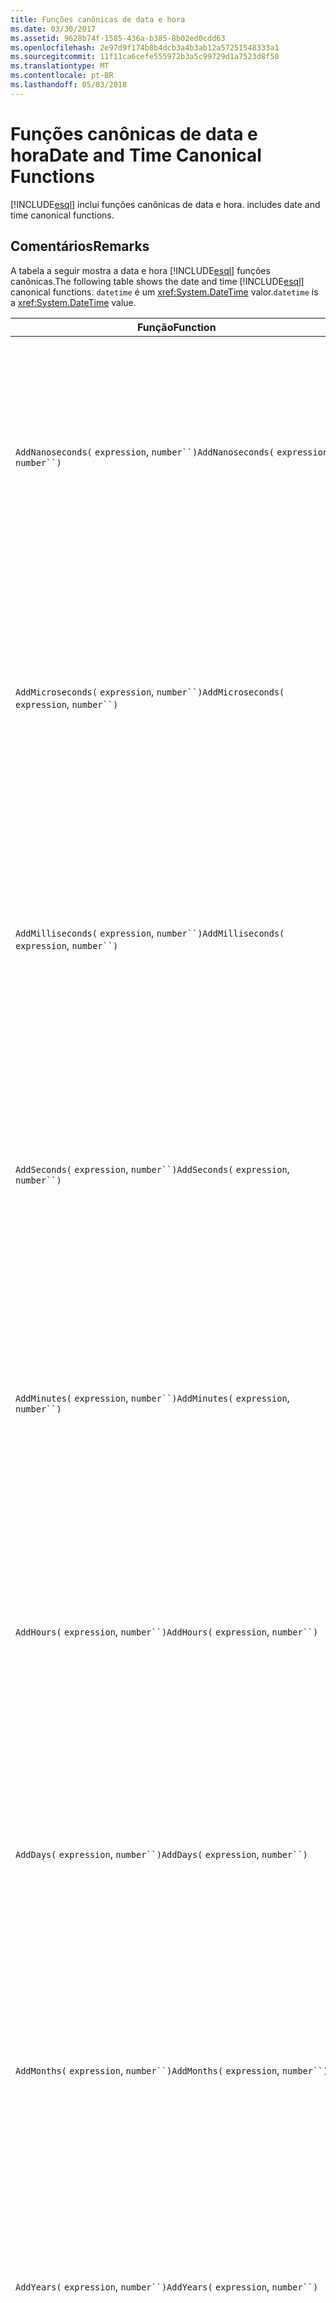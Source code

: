 ```yaml
---
title: Funções canônicas de data e hora
ms.date: 03/30/2017
ms.assetid: 9628b74f-1585-436a-b385-8b02ed0cdd63
ms.openlocfilehash: 2e97d9f174b8b4dcb3a4b3ab12a57251548333a1
ms.sourcegitcommit: 11f11ca6cefe555972b3a5c99729d1a7523d8f50
ms.translationtype: MT
ms.contentlocale: pt-BR
ms.lasthandoff: 05/03/2018
---
```

# <a name="date-and-time-canonical-functions"></a><span data-ttu-id="cfce1-102">Funções canônicas de data e hora</span><span class="sxs-lookup"><span data-stu-id="cfce1-102">Date and Time Canonical Functions</span></span>
[!INCLUDE[esql](../../../../../../includes/esql-md.md)]<span data-ttu-id="cfce1-103"> inclui funções canônicas de data e hora.</span><span class="sxs-lookup"><span data-stu-id="cfce1-103"> includes date and time canonical functions.</span></span>  
  
## <a name="remarks"></a><span data-ttu-id="cfce1-104">Comentários</span><span class="sxs-lookup"><span data-stu-id="cfce1-104">Remarks</span></span>  
 <span data-ttu-id="cfce1-105">A tabela a seguir mostra a data e hora [!INCLUDE[esql](../../../../../../includes/esql-md.md)] funções canônicas.</span><span class="sxs-lookup"><span data-stu-id="cfce1-105">The following table shows the date and time [!INCLUDE[esql](../../../../../../includes/esql-md.md)] canonical functions.</span></span> <span data-ttu-id="cfce1-106">`datetime` é um <xref:System.DateTime> valor.</span><span class="sxs-lookup"><span data-stu-id="cfce1-106">`datetime` is a <xref:System.DateTime> value.</span></span>  
  
|<span data-ttu-id="cfce1-107">Função</span><span class="sxs-lookup"><span data-stu-id="cfce1-107">Function</span></span>|<span data-ttu-id="cfce1-108">Descrição</span><span class="sxs-lookup"><span data-stu-id="cfce1-108">Description</span></span>|  
|--------------|-----------------|  
|<span data-ttu-id="cfce1-109">`AddNanoseconds(` `expression`, `number``)`</span><span class="sxs-lookup"><span data-stu-id="cfce1-109">`AddNanoseconds(` `expression`, `number``)`</span></span>|<span data-ttu-id="cfce1-110">Adiciona `number` especificado de nanossegundos a `expression`.</span><span class="sxs-lookup"><span data-stu-id="cfce1-110">Adds the specified `number` of nanoseconds to the `expression`.</span></span><br /><br /> <span data-ttu-id="cfce1-111">**Argumentos**</span><span class="sxs-lookup"><span data-stu-id="cfce1-111">**Arguments**</span></span><br /><br /> <span data-ttu-id="cfce1-112">`expression`: `DateTime`, `DateTimeOffset`, ou `Time`.</span><span class="sxs-lookup"><span data-stu-id="cfce1-112">`expression`: `DateTime`, `DateTimeOffset`, or `Time`.</span></span><br /><br /> <span data-ttu-id="cfce1-113">`number`: `Int32`.</span><span class="sxs-lookup"><span data-stu-id="cfce1-113">`number`: `Int32`.</span></span><br /><br /> <span data-ttu-id="cfce1-114">**Valor retornado**</span><span class="sxs-lookup"><span data-stu-id="cfce1-114">**Return Value**</span></span><br /><br /> <span data-ttu-id="cfce1-115">O tipo de `expression`.</span><span class="sxs-lookup"><span data-stu-id="cfce1-115">The type of `expression`.</span></span>|  
|<span data-ttu-id="cfce1-116">`AddMicroseconds(` `expression`, `number``)`</span><span class="sxs-lookup"><span data-stu-id="cfce1-116">`AddMicroseconds(` `expression`, `number``)`</span></span>|<span data-ttu-id="cfce1-117">Adiciona `number` especificado de microssegundos a `expression`.</span><span class="sxs-lookup"><span data-stu-id="cfce1-117">Adds the specified `number` of microseconds to the `expression`.</span></span><br /><br /> <span data-ttu-id="cfce1-118">**Argumentos**</span><span class="sxs-lookup"><span data-stu-id="cfce1-118">**Arguments**</span></span><br /><br /> <span data-ttu-id="cfce1-119">`expression`: `DateTime`, `DateTimeOffset`, ou `Time`.</span><span class="sxs-lookup"><span data-stu-id="cfce1-119">`expression`: `DateTime`, `DateTimeOffset`, or `Time`.</span></span><br /><br /> <span data-ttu-id="cfce1-120">`number`: `Int32`.</span><span class="sxs-lookup"><span data-stu-id="cfce1-120">`number`: `Int32`.</span></span><br /><br /> <span data-ttu-id="cfce1-121">**Valor retornado**</span><span class="sxs-lookup"><span data-stu-id="cfce1-121">**Return Value**</span></span><br /><br /> <span data-ttu-id="cfce1-122">O tipo de `expression`.</span><span class="sxs-lookup"><span data-stu-id="cfce1-122">The type of `expression`.</span></span>|  
|<span data-ttu-id="cfce1-123">`AddMilliseconds(` `expression`, `number``)`</span><span class="sxs-lookup"><span data-stu-id="cfce1-123">`AddMilliseconds(` `expression`, `number``)`</span></span>|<span data-ttu-id="cfce1-124">Adiciona `number` especificado de milissegundos a `expression`.</span><span class="sxs-lookup"><span data-stu-id="cfce1-124">Adds the specified `number` of milliseconds to the `expression`.</span></span><br /><br /> <span data-ttu-id="cfce1-125">**Argumentos**</span><span class="sxs-lookup"><span data-stu-id="cfce1-125">**Arguments**</span></span><br /><br /> <span data-ttu-id="cfce1-126">`expression`: `DateTime`, `DateTimeOffset`, ou `Time`.</span><span class="sxs-lookup"><span data-stu-id="cfce1-126">`expression`: `DateTime`, `DateTimeOffset`, or `Time`.</span></span><br /><br /> <span data-ttu-id="cfce1-127">`number`: `Int32`.</span><span class="sxs-lookup"><span data-stu-id="cfce1-127">`number`: `Int32`.</span></span><br /><br /> <span data-ttu-id="cfce1-128">**Valor retornado**</span><span class="sxs-lookup"><span data-stu-id="cfce1-128">**Return Value**</span></span><br /><br /> <span data-ttu-id="cfce1-129">O tipo de `expression`.</span><span class="sxs-lookup"><span data-stu-id="cfce1-129">The type of `expression`.</span></span>|  
|<span data-ttu-id="cfce1-130">`AddSeconds(` `expression`, `number``)`</span><span class="sxs-lookup"><span data-stu-id="cfce1-130">`AddSeconds(` `expression`, `number``)`</span></span>|<span data-ttu-id="cfce1-131">Adiciona `number` especificado de segundos a `expression`.</span><span class="sxs-lookup"><span data-stu-id="cfce1-131">Adds the specified `number` of seconds to the `expression`.</span></span><br /><br /> <span data-ttu-id="cfce1-132">**Argumentos**</span><span class="sxs-lookup"><span data-stu-id="cfce1-132">**Arguments**</span></span><br /><br /> <span data-ttu-id="cfce1-133">`expression`: `DateTime`, `DateTimeOffset`, ou `Time`.</span><span class="sxs-lookup"><span data-stu-id="cfce1-133">`expression`: `DateTime`, `DateTimeOffset`, or `Time`.</span></span><br /><br /> <span data-ttu-id="cfce1-134">`number`: `Int32`.</span><span class="sxs-lookup"><span data-stu-id="cfce1-134">`number`: `Int32`.</span></span><br /><br /> <span data-ttu-id="cfce1-135">**Valor retornado**</span><span class="sxs-lookup"><span data-stu-id="cfce1-135">**Return Value**</span></span><br /><br /> <span data-ttu-id="cfce1-136">O tipo de `expression`.</span><span class="sxs-lookup"><span data-stu-id="cfce1-136">The type of `expression`.</span></span>|  
|<span data-ttu-id="cfce1-137">`AddMinutes(` `expression`, `number``)`</span><span class="sxs-lookup"><span data-stu-id="cfce1-137">`AddMinutes(` `expression`, `number``)`</span></span>|<span data-ttu-id="cfce1-138">Adiciona `number` especificado de minutos a `expression`.</span><span class="sxs-lookup"><span data-stu-id="cfce1-138">Adds the specified `number` of minutes to the `expression`.</span></span><br /><br /> <span data-ttu-id="cfce1-139">**Argumentos**</span><span class="sxs-lookup"><span data-stu-id="cfce1-139">**Arguments**</span></span><br /><br /> <span data-ttu-id="cfce1-140">`expression`: `DateTime`, `DateTimeOffset`, ou `Time`.</span><span class="sxs-lookup"><span data-stu-id="cfce1-140">`expression`: `DateTime`, `DateTimeOffset`, or `Time`.</span></span><br /><br /> <span data-ttu-id="cfce1-141">`number`: `Int32`.</span><span class="sxs-lookup"><span data-stu-id="cfce1-141">`number`: `Int32`.</span></span><br /><br /> <span data-ttu-id="cfce1-142">**Valor retornado**</span><span class="sxs-lookup"><span data-stu-id="cfce1-142">**Return Value**</span></span><br /><br /> <span data-ttu-id="cfce1-143">O tipo de `expression`.</span><span class="sxs-lookup"><span data-stu-id="cfce1-143">The type of `expression`.</span></span>|  
|<span data-ttu-id="cfce1-144">`AddHours(` `expression`, `number``)`</span><span class="sxs-lookup"><span data-stu-id="cfce1-144">`AddHours(` `expression`, `number``)`</span></span>|<span data-ttu-id="cfce1-145">Adiciona `number` especificado hora a `expression`.</span><span class="sxs-lookup"><span data-stu-id="cfce1-145">Adds the specified `number` of hours to the `expression`.</span></span><br /><br /> <span data-ttu-id="cfce1-146">**Argumentos**</span><span class="sxs-lookup"><span data-stu-id="cfce1-146">**Arguments**</span></span><br /><br /> <span data-ttu-id="cfce1-147">`expression`: `DateTime`, `DateTimeOffset`, ou `Time`.</span><span class="sxs-lookup"><span data-stu-id="cfce1-147">`expression`: `DateTime`, `DateTimeOffset`, or `Time`.</span></span><br /><br /> <span data-ttu-id="cfce1-148">`number`: `Int32`.</span><span class="sxs-lookup"><span data-stu-id="cfce1-148">`number`: `Int32`.</span></span><br /><br /> <span data-ttu-id="cfce1-149">**Valor retornado**</span><span class="sxs-lookup"><span data-stu-id="cfce1-149">**Return Value**</span></span><br /><br /> <span data-ttu-id="cfce1-150">O tipo de `expression`.</span><span class="sxs-lookup"><span data-stu-id="cfce1-150">The type of `expression`.</span></span>|  
|<span data-ttu-id="cfce1-151">`AddDays(` `expression`, `number``)`</span><span class="sxs-lookup"><span data-stu-id="cfce1-151">`AddDays(` `expression`, `number``)`</span></span>|<span data-ttu-id="cfce1-152">Adiciona `number` especificado de dias a `expression`.</span><span class="sxs-lookup"><span data-stu-id="cfce1-152">Adds the specified `number` of days to the `expression`.</span></span><br /><br /> <span data-ttu-id="cfce1-153">**Argumentos**</span><span class="sxs-lookup"><span data-stu-id="cfce1-153">**Arguments**</span></span><br /><br /> <span data-ttu-id="cfce1-154">`expression`: `DateTime` ou `DateTimeOffset`.</span><span class="sxs-lookup"><span data-stu-id="cfce1-154">`expression`: `DateTime` or `DateTimeOffset`.</span></span><br /><br /> <span data-ttu-id="cfce1-155">`number`: `Int32`.</span><span class="sxs-lookup"><span data-stu-id="cfce1-155">`number`: `Int32`.</span></span><br /><br /> <span data-ttu-id="cfce1-156">**Valor retornado**</span><span class="sxs-lookup"><span data-stu-id="cfce1-156">**Return Value**</span></span><br /><br /> <span data-ttu-id="cfce1-157">O tipo de `expression`.</span><span class="sxs-lookup"><span data-stu-id="cfce1-157">The type of `expression`.</span></span>|  
|<span data-ttu-id="cfce1-158">`AddMonths(` `expression`, `number``)`</span><span class="sxs-lookup"><span data-stu-id="cfce1-158">`AddMonths(` `expression`, `number``)`</span></span>|<span data-ttu-id="cfce1-159">Adiciona `number` especificado de meses a `expression`.</span><span class="sxs-lookup"><span data-stu-id="cfce1-159">Adds the specified `number` of months to the `expression`.</span></span><br /><br /> <span data-ttu-id="cfce1-160">**Argumentos**</span><span class="sxs-lookup"><span data-stu-id="cfce1-160">**Arguments**</span></span><br /><br /> <span data-ttu-id="cfce1-161">`expression`: `DateTime` ou `DateTimeOffset`.</span><span class="sxs-lookup"><span data-stu-id="cfce1-161">`expression`: `DateTime` or `DateTimeOffset`.</span></span><br /><br /> <span data-ttu-id="cfce1-162">`number`: `Int32`.</span><span class="sxs-lookup"><span data-stu-id="cfce1-162">`number`: `Int32`.</span></span><br /><br /> <span data-ttu-id="cfce1-163">**Valor retornado**</span><span class="sxs-lookup"><span data-stu-id="cfce1-163">**Return Value**</span></span><br /><br /> <span data-ttu-id="cfce1-164">O tipo de `expression`.</span><span class="sxs-lookup"><span data-stu-id="cfce1-164">The type of `expression`.</span></span>|  
|<span data-ttu-id="cfce1-165">`AddYears(` `expression`, `number``)`</span><span class="sxs-lookup"><span data-stu-id="cfce1-165">`AddYears(` `expression`, `number``)`</span></span>|<span data-ttu-id="cfce1-166">Adiciona `number` especificado de anos a `expression`.</span><span class="sxs-lookup"><span data-stu-id="cfce1-166">Adds the specified `number` of years to the `expression`.</span></span><br /><br /> <span data-ttu-id="cfce1-167">**Argumentos**</span><span class="sxs-lookup"><span data-stu-id="cfce1-167">**Arguments**</span></span><br /><br /> <span data-ttu-id="cfce1-168">`expression`: `DateTime` ou `DateTimeOffset`.</span><span class="sxs-lookup"><span data-stu-id="cfce1-168">`expression`: `DateTime` or `DateTimeOffset`.</span></span><br /><br /> <span data-ttu-id="cfce1-169">`number`: `Int32`.</span><span class="sxs-lookup"><span data-stu-id="cfce1-169">`number`: `Int32`.</span></span><br /><br /> <span data-ttu-id="cfce1-170">**Valor retornado**</span><span class="sxs-lookup"><span data-stu-id="cfce1-170">**Return Value**</span></span><br /><br /> <span data-ttu-id="cfce1-171">O tipo de `expression`.</span><span class="sxs-lookup"><span data-stu-id="cfce1-171">The type of `expression`.</span></span>|  
|<span data-ttu-id="cfce1-172">`CreateDateTime(` `year`, `month`, `day`, `hour`, `minute`, `second``)`</span><span class="sxs-lookup"><span data-stu-id="cfce1-172">`CreateDateTime(` `year`, `month`, `day`, `hour`, `minute`, `second``)`</span></span>|<span data-ttu-id="cfce1-173">Retorna um novo valor de `DateTime` como a data e hora atuais do servidor na zona de tempo do servidor.</span><span class="sxs-lookup"><span data-stu-id="cfce1-173">Returns a new `DateTime` value as the current date and time of the server in the server's time zone.</span></span><br /><br /> <span data-ttu-id="cfce1-174">**Argumentos**</span><span class="sxs-lookup"><span data-stu-id="cfce1-174">**Arguments**</span></span><br /><br /> <span data-ttu-id="cfce1-175">`year`, `month`, `day`, `hour`, `minute`: `Int16` e `Int32`.</span><span class="sxs-lookup"><span data-stu-id="cfce1-175">`year`, `month`, `day`, `hour`, `minute`: `Int16` and `Int32`.</span></span><br /><br /> <span data-ttu-id="cfce1-176">`second`: `Double`.</span><span class="sxs-lookup"><span data-stu-id="cfce1-176">`second`: `Double`.</span></span><br /><br /> <span data-ttu-id="cfce1-177">**Valor retornado**</span><span class="sxs-lookup"><span data-stu-id="cfce1-177">**Return Value**</span></span><br /><br /> <span data-ttu-id="cfce1-178">Um `DateTime`.</span><span class="sxs-lookup"><span data-stu-id="cfce1-178">A `DateTime`.</span></span>|  
|<span data-ttu-id="cfce1-179">`CreateDateTimeOffset(` `year`, `month`, `day`, `hour`, `minute`, `second`, `tzoffset``)`</span><span class="sxs-lookup"><span data-stu-id="cfce1-179">`CreateDateTimeOffset(` `year`, `month`, `day`, `hour`, `minute`, `second`, `tzoffset``)`</span></span>|<span data-ttu-id="cfce1-180">Retorna um novo valor de `DateTimeOffset` como a data e hora atuais do servidor relativo ao Tempo Universal Coordenado (UTC).</span><span class="sxs-lookup"><span data-stu-id="cfce1-180">Returns a new `DateTimeOffset` value as the current date and time of the server relative to the Coordinated Universal Time (UTC).</span></span><br /><br /> <span data-ttu-id="cfce1-181">**Argumentos**</span><span class="sxs-lookup"><span data-stu-id="cfce1-181">**Arguments**</span></span><br /><br /> <span data-ttu-id="cfce1-182">`year`, `month`, `day`, `hour`, `minute`, `tzoffset`: `Int32`.</span><span class="sxs-lookup"><span data-stu-id="cfce1-182">`year`, `month`, `day`, `hour`, `minute`, `tzoffset`: `Int32`.</span></span><br /><br /> <span data-ttu-id="cfce1-183">`second`: `Double`.</span><span class="sxs-lookup"><span data-stu-id="cfce1-183">`second`: `Double`.</span></span><br /><br /> <span data-ttu-id="cfce1-184">**Valor retornado**</span><span class="sxs-lookup"><span data-stu-id="cfce1-184">**Return Value**</span></span><br /><br /> <span data-ttu-id="cfce1-185">Um `DateTimeOffset`.</span><span class="sxs-lookup"><span data-stu-id="cfce1-185">A `DateTimeOffset`.</span></span>|  
|<span data-ttu-id="cfce1-186">`CreateTime(` `hour`, `minute`, `second``)`</span><span class="sxs-lookup"><span data-stu-id="cfce1-186">`CreateTime(` `hour`, `minute`, `second``)`</span></span>|<span data-ttu-id="cfce1-187">Retorna um novo valor de `Time` como a hora atual.</span><span class="sxs-lookup"><span data-stu-id="cfce1-187">Returns a new `Time` value as the current time.</span></span><br /><br /> <span data-ttu-id="cfce1-188">**Argumentos**</span><span class="sxs-lookup"><span data-stu-id="cfce1-188">**Arguments**</span></span><br /><br /> <span data-ttu-id="cfce1-189">`hour` e `minute`: `Int32`.</span><span class="sxs-lookup"><span data-stu-id="cfce1-189">`hour` and `minute`: `Int32`.</span></span><br /><br /> <span data-ttu-id="cfce1-190">`second`: `Double`.</span><span class="sxs-lookup"><span data-stu-id="cfce1-190">`second`: `Double`.</span></span><br /><br /> <span data-ttu-id="cfce1-191">**Valor retornado**</span><span class="sxs-lookup"><span data-stu-id="cfce1-191">**Return Value**</span></span><br /><br /> <span data-ttu-id="cfce1-192">Um `Time`.</span><span class="sxs-lookup"><span data-stu-id="cfce1-192">A `Time`.</span></span>|  
|`CurrentDateTime()`|<span data-ttu-id="cfce1-193">Retorna um valor de `DateTime` como a data e hora atuais do servidor na zona de tempo do servidor.</span><span class="sxs-lookup"><span data-stu-id="cfce1-193">Returns a `DateTime` value as the current date and time of the server in the server's time zone.</span></span><br /><br /> <span data-ttu-id="cfce1-194">**Valor retornado**</span><span class="sxs-lookup"><span data-stu-id="cfce1-194">**Return Value**</span></span><br /><br /> <span data-ttu-id="cfce1-195">Um `DateTime`.</span><span class="sxs-lookup"><span data-stu-id="cfce1-195">A `DateTime`.</span></span>|  
|`CurrentDateTimeOffset()`|<span data-ttu-id="cfce1-196">Retorna a data atual, hora e o deslocamento como `DateTimeOffset`.</span><span class="sxs-lookup"><span data-stu-id="cfce1-196">Returns the current date, time and offset as a `DateTimeOffset`.</span></span><br /><br /> <span data-ttu-id="cfce1-197">**Valor retornado**</span><span class="sxs-lookup"><span data-stu-id="cfce1-197">**Return Value**</span></span><br /><br /> <span data-ttu-id="cfce1-198">Um `DateTimeOffset`.</span><span class="sxs-lookup"><span data-stu-id="cfce1-198">A `DateTimeOffset`.</span></span>|  
|`CurrentUtcDateTime()`|<span data-ttu-id="cfce1-199">Retorna um valor de <xref:System.DateTime> como a data e hora atuais do servidor na zona de UTS.</span><span class="sxs-lookup"><span data-stu-id="cfce1-199">Returns a <xref:System.DateTime> value as the current date and time of the server in the UTS time zone.</span></span><br /><br /> <span data-ttu-id="cfce1-200">**Valor retornado**</span><span class="sxs-lookup"><span data-stu-id="cfce1-200">**Return Value**</span></span><br /><br /> <span data-ttu-id="cfce1-201">Um `DateTime`.</span><span class="sxs-lookup"><span data-stu-id="cfce1-201">A `DateTime`.</span></span>|  
|<span data-ttu-id="cfce1-202">`Day(``expression``)`</span><span class="sxs-lookup"><span data-stu-id="cfce1-202">`Day(` `expression` `)`</span></span>|<span data-ttu-id="cfce1-203">Retorna a parte do dia de `expression` como `Int32` entre 1 e 31.</span><span class="sxs-lookup"><span data-stu-id="cfce1-203">Returns the day portion of `expression` as an `Int32` between 1 and 31.</span></span><br /><br /> <span data-ttu-id="cfce1-204">**Argumentos**</span><span class="sxs-lookup"><span data-stu-id="cfce1-204">**Arguments**</span></span><br /><br /> <span data-ttu-id="cfce1-205">`DateTime` e `DateTimeOffset`.</span><span class="sxs-lookup"><span data-stu-id="cfce1-205">A `DateTime` and `DateTimeOffset`.</span></span><br /><br /> <span data-ttu-id="cfce1-206">**Valor retornado**</span><span class="sxs-lookup"><span data-stu-id="cfce1-206">**Return Value**</span></span><br /><br /> <span data-ttu-id="cfce1-207">Um `Int32`.</span><span class="sxs-lookup"><span data-stu-id="cfce1-207">An `Int32`.</span></span><br /><br /> <span data-ttu-id="cfce1-208">**Exemplo**</span><span class="sxs-lookup"><span data-stu-id="cfce1-208">**Example**</span></span><br /><br /> `-- The following example returns 12.`<br /><br /> `Day(cast('03/12/1998' as DateTime))`|  
|<span data-ttu-id="cfce1-209">`DayOfYear(``expression``)`</span><span class="sxs-lookup"><span data-stu-id="cfce1-209">`DayOfYear(` `expression` `)`</span></span>|<span data-ttu-id="cfce1-210">Retorna a parte do dia de `expression` como `Int32` entre 1 e 366, onde 366 são retornados para o último dia de um ano bissexto.</span><span class="sxs-lookup"><span data-stu-id="cfce1-210">Returns the day portion of `expression` as an `Int32` between 1 and 366, where 366 is returned for the last day of a leap year.</span></span><br /><br /> <span data-ttu-id="cfce1-211">**Argumentos**</span><span class="sxs-lookup"><span data-stu-id="cfce1-211">**Arguments**</span></span><br /><br /> <span data-ttu-id="cfce1-212">`DateTime` ou `DateTimeOffset`.</span><span class="sxs-lookup"><span data-stu-id="cfce1-212">A `DateTime` or `DateTimeOffset`.</span></span><br /><br /> <span data-ttu-id="cfce1-213">**Valor retornado**</span><span class="sxs-lookup"><span data-stu-id="cfce1-213">**Return Value**</span></span><br /><br /> <span data-ttu-id="cfce1-214">Um `Int32`.</span><span class="sxs-lookup"><span data-stu-id="cfce1-214">An `Int32`.</span></span>|  
|<span data-ttu-id="cfce1-215">`DiffNanoseconds(` `startExpression`, `endExpression``)`</span><span class="sxs-lookup"><span data-stu-id="cfce1-215">`DiffNanoseconds(` `startExpression`, `endExpression``)`</span></span>|<span data-ttu-id="cfce1-216">Retorna a diferença, em nanossegundos, entre `startExpression` e `endExpression`.</span><span class="sxs-lookup"><span data-stu-id="cfce1-216">Returns the difference, in nanoseconds, between `startExpression` and `endExpression`.</span></span><br /><br /> <span data-ttu-id="cfce1-217">**Argumentos**</span><span class="sxs-lookup"><span data-stu-id="cfce1-217">**Arguments**</span></span><br /><br /> <span data-ttu-id="cfce1-218">`startExpression`, `endExpression`: `DateTime`, `DateTimeOffset`, ou `Time`.</span><span class="sxs-lookup"><span data-stu-id="cfce1-218">`startExpression`, `endExpression`: `DateTime`, `DateTimeOffset`, or `Time`.</span></span> <span data-ttu-id="cfce1-219">**Observação:** `startExpression` e `endExpression` devem ser do mesmo tipo.  </span><span class="sxs-lookup"><span data-stu-id="cfce1-219">**Note:**  `startExpression` and `endExpression` must be of the same type.</span></span> <br /><br /> <span data-ttu-id="cfce1-220">**Valor retornado**</span><span class="sxs-lookup"><span data-stu-id="cfce1-220">**Return Value**</span></span><br /><br /> <span data-ttu-id="cfce1-221">Um `Int32`.</span><span class="sxs-lookup"><span data-stu-id="cfce1-221">An `Int32`.</span></span>|  
|<span data-ttu-id="cfce1-222">`DiffMilliseconds(` `startExpression`, `endExpression``)`</span><span class="sxs-lookup"><span data-stu-id="cfce1-222">`DiffMilliseconds(` `startExpression`, `endExpression``)`</span></span>|<span data-ttu-id="cfce1-223">Retorna a diferença, em milissegundos, entre `startExpression` e `endExpression`.</span><span class="sxs-lookup"><span data-stu-id="cfce1-223">Returns the difference, in milliseconds, between `startExpression` and `endExpression`.</span></span><br /><br /> <span data-ttu-id="cfce1-224">**Argumentos**</span><span class="sxs-lookup"><span data-stu-id="cfce1-224">**Arguments**</span></span><br /><br /> <span data-ttu-id="cfce1-225">`startExpression`, `endExpression`: `DateTime`, `DateTimeOffset`, ou `Time`.</span><span class="sxs-lookup"><span data-stu-id="cfce1-225">`startExpression`, `endExpression`: `DateTime`, `DateTimeOffset`, or `Time`.</span></span> <span data-ttu-id="cfce1-226">**Observação:** `startExpression` e `endExpression` devem ser do mesmo tipo.  </span><span class="sxs-lookup"><span data-stu-id="cfce1-226">**Note:**  `startExpression` and `endExpression` must be of the same type.</span></span> <br /><br /> <span data-ttu-id="cfce1-227">**Valor retornado**</span><span class="sxs-lookup"><span data-stu-id="cfce1-227">**Return Value**</span></span><br /><br /> <span data-ttu-id="cfce1-228">Um `Int32`.</span><span class="sxs-lookup"><span data-stu-id="cfce1-228">An `Int32`.</span></span>|  
|<span data-ttu-id="cfce1-229">`DiffMicroseconds(` `startExpression`, `endExpression``)`</span><span class="sxs-lookup"><span data-stu-id="cfce1-229">`DiffMicroseconds(` `startExpression`, `endExpression``)`</span></span>|<span data-ttu-id="cfce1-230">Retorna a diferença, em microssegundos, entre `startExpression` e `endExpression`.</span><span class="sxs-lookup"><span data-stu-id="cfce1-230">Returns the difference, in microseconds, between `startExpression` and `endExpression`.</span></span><br /><br /> <span data-ttu-id="cfce1-231">**Argumentos**</span><span class="sxs-lookup"><span data-stu-id="cfce1-231">**Arguments**</span></span><br /><br /> <span data-ttu-id="cfce1-232">`startExpression`, `endExpression`: `DateTime`, `DateTimeOffset`, ou `Time`.</span><span class="sxs-lookup"><span data-stu-id="cfce1-232">`startExpression`, `endExpression`: `DateTime`, `DateTimeOffset`, or `Time`.</span></span> <span data-ttu-id="cfce1-233">**Observação:** `startExpression` e `endExpression` devem ser do mesmo tipo.  </span><span class="sxs-lookup"><span data-stu-id="cfce1-233">**Note:**  `startExpression` and `endExpression` must be of the same type.</span></span> <br /><br /> <span data-ttu-id="cfce1-234">**Valor retornado**</span><span class="sxs-lookup"><span data-stu-id="cfce1-234">**Return Value**</span></span><br /><br /> <span data-ttu-id="cfce1-235">Um `Int32`.</span><span class="sxs-lookup"><span data-stu-id="cfce1-235">An `Int32`.</span></span>|  
|<span data-ttu-id="cfce1-236">`DiffSeconds(` `startExpression`, `endExpression``)`</span><span class="sxs-lookup"><span data-stu-id="cfce1-236">`DiffSeconds(` `startExpression`, `endExpression``)`</span></span>|<span data-ttu-id="cfce1-237">Retorna a diferença, em segundos, entre `startExpression` e `endExpression`.</span><span class="sxs-lookup"><span data-stu-id="cfce1-237">Returns the difference, in seconds, between `startExpression` and `endExpression`.</span></span><br /><br /> <span data-ttu-id="cfce1-238">**Argumentos**</span><span class="sxs-lookup"><span data-stu-id="cfce1-238">**Arguments**</span></span><br /><br /> <span data-ttu-id="cfce1-239">`startExpression`, `endExpression`: `DateTime`, `DateTimeOffset`, ou `Time`.</span><span class="sxs-lookup"><span data-stu-id="cfce1-239">`startExpression`, `endExpression`: `DateTime`, `DateTimeOffset`, or `Time`.</span></span> <span data-ttu-id="cfce1-240">**Observação:** `startExpression` e `endExpression` devem ser do mesmo tipo.  </span><span class="sxs-lookup"><span data-stu-id="cfce1-240">**Note:**  `startExpression` and `endExpression` must be of the same type.</span></span> <br /><br /> <span data-ttu-id="cfce1-241">**Valor retornado**</span><span class="sxs-lookup"><span data-stu-id="cfce1-241">**Return Value**</span></span><br /><br /> <span data-ttu-id="cfce1-242">Um `Int32`.</span><span class="sxs-lookup"><span data-stu-id="cfce1-242">An `Int32`.</span></span>|  
|<span data-ttu-id="cfce1-243">`DiffMinutes(` `startExpression`, `endExpression``)`</span><span class="sxs-lookup"><span data-stu-id="cfce1-243">`DiffMinutes(` `startExpression`, `endExpression``)`</span></span>|<span data-ttu-id="cfce1-244">Retorna a diferença, em minutos, entre `startExpression` e `endExpression`.</span><span class="sxs-lookup"><span data-stu-id="cfce1-244">Returns the difference, in minutes, between `startExpression` and `endExpression`.</span></span><br /><br /> <span data-ttu-id="cfce1-245">**Argumentos**</span><span class="sxs-lookup"><span data-stu-id="cfce1-245">**Arguments**</span></span><br /><br /> <span data-ttu-id="cfce1-246">`startExpression`, `endExpression`: `DateTime`, `DateTimeOffset`, ou `Time`.</span><span class="sxs-lookup"><span data-stu-id="cfce1-246">`startExpression`, `endExpression`: `DateTime`, `DateTimeOffset`, or `Time`.</span></span> <span data-ttu-id="cfce1-247">**Observação:** `startExpression` e `endExpression` devem ser do mesmo tipo.  </span><span class="sxs-lookup"><span data-stu-id="cfce1-247">**Note:**  `startExpression` and `endExpression` must be of the same type.</span></span> <br /><br /> <span data-ttu-id="cfce1-248">**Valor retornado**</span><span class="sxs-lookup"><span data-stu-id="cfce1-248">**Return Value**</span></span><br /><br /> <span data-ttu-id="cfce1-249">Um `Int32`.</span><span class="sxs-lookup"><span data-stu-id="cfce1-249">An `Int32`.</span></span>|  
|<span data-ttu-id="cfce1-250">`DiffHours(` `startExpression`, `endExpression``)`</span><span class="sxs-lookup"><span data-stu-id="cfce1-250">`DiffHours(` `startExpression`, `endExpression``)`</span></span>|<span data-ttu-id="cfce1-251">Retorna a diferença, hora, entre `startExpression` e `endExpression`.</span><span class="sxs-lookup"><span data-stu-id="cfce1-251">Returns the difference, in hours, between `startExpression` and `endExpression`.</span></span><br /><br /> <span data-ttu-id="cfce1-252">**Argumentos**</span><span class="sxs-lookup"><span data-stu-id="cfce1-252">**Arguments**</span></span><br /><br /> <span data-ttu-id="cfce1-253">`startExpression`, `endExpression`: `DateTime`, `DateTimeOffset`, ou `Time`.</span><span class="sxs-lookup"><span data-stu-id="cfce1-253">`startExpression`, `endExpression`: `DateTime`, `DateTimeOffset`, or `Time`.</span></span> <span data-ttu-id="cfce1-254">**Observação:** `startExpression` e `endExpression` devem ser do mesmo tipo.  </span><span class="sxs-lookup"><span data-stu-id="cfce1-254">**Note:**  `startExpression` and `endExpression` must be of the same type.</span></span> <br /><br /> <span data-ttu-id="cfce1-255">**Valor retornado**</span><span class="sxs-lookup"><span data-stu-id="cfce1-255">**Return Value**</span></span><br /><br /> <span data-ttu-id="cfce1-256">Um `Int32`.</span><span class="sxs-lookup"><span data-stu-id="cfce1-256">An `Int32`.</span></span>|  
|<span data-ttu-id="cfce1-257">`DiffDays(` `startExpression`, `endExpression``)`</span><span class="sxs-lookup"><span data-stu-id="cfce1-257">`DiffDays(` `startExpression`, `endExpression``)`</span></span>|<span data-ttu-id="cfce1-258">Retorna a diferença, os dias, entre `startExpression` e `endExpression`.</span><span class="sxs-lookup"><span data-stu-id="cfce1-258">Returns the difference, in days, between `startExpression` and `endExpression`.</span></span><br /><br /> <span data-ttu-id="cfce1-259">**Argumentos**</span><span class="sxs-lookup"><span data-stu-id="cfce1-259">**Arguments**</span></span><br /><br /> <span data-ttu-id="cfce1-260">`startExpression`, `endExpression`: `DateTime` ou `DateTimeOffset`.</span><span class="sxs-lookup"><span data-stu-id="cfce1-260">`startExpression`, `endExpression`: `DateTime` or `DateTimeOffset`.</span></span> <span data-ttu-id="cfce1-261">**Observação:** `startExpression` e `endExpression` devem ser do mesmo tipo.  </span><span class="sxs-lookup"><span data-stu-id="cfce1-261">**Note:**  `startExpression` and `endExpression` must be of the same type.</span></span> <br /><br /> <span data-ttu-id="cfce1-262">**Valor retornado**</span><span class="sxs-lookup"><span data-stu-id="cfce1-262">**Return Value**</span></span><br /><br /> <span data-ttu-id="cfce1-263">Um `Int32`.</span><span class="sxs-lookup"><span data-stu-id="cfce1-263">An `Int32`.</span></span>|  
|<span data-ttu-id="cfce1-264">`DiffMonths(` `startExpression`, `endExpression``)`</span><span class="sxs-lookup"><span data-stu-id="cfce1-264">`DiffMonths(` `startExpression`, `endExpression``)`</span></span>|<span data-ttu-id="cfce1-265">Retorna a diferença, em meses, entre `startExpression` e `endExpression`.</span><span class="sxs-lookup"><span data-stu-id="cfce1-265">Returns the difference, in months, between `startExpression` and `endExpression`.</span></span><br /><br /> <span data-ttu-id="cfce1-266">**Argumentos**</span><span class="sxs-lookup"><span data-stu-id="cfce1-266">**Arguments**</span></span><br /><br /> <span data-ttu-id="cfce1-267">`startExpression`, `endExpression`: `DateTime` ou `DateTimeOffset`.</span><span class="sxs-lookup"><span data-stu-id="cfce1-267">`startExpression`, `endExpression`: `DateTime` or `DateTimeOffset`.</span></span> <span data-ttu-id="cfce1-268">**Observação:** `startExpression` e `endExpression` devem ser do mesmo tipo.  </span><span class="sxs-lookup"><span data-stu-id="cfce1-268">**Note:**  `startExpression` and `endExpression` must be of the same type.</span></span> <br /><br /> <span data-ttu-id="cfce1-269">**Valor retornado**</span><span class="sxs-lookup"><span data-stu-id="cfce1-269">**Return Value**</span></span><br /><br /> <span data-ttu-id="cfce1-270">Um `Int32`.</span><span class="sxs-lookup"><span data-stu-id="cfce1-270">An `Int32`.</span></span>|  
|<span data-ttu-id="cfce1-271">`DiffYears(` `startExpression`, `endExpression``)`</span><span class="sxs-lookup"><span data-stu-id="cfce1-271">`DiffYears(` `startExpression`, `endExpression``)`</span></span>|<span data-ttu-id="cfce1-272">Retorna a diferença, em anos, entre `startExpression` e `endExpression`.</span><span class="sxs-lookup"><span data-stu-id="cfce1-272">Returns the difference, in years, between `startExpression` and `endExpression`.</span></span><br /><br /> <span data-ttu-id="cfce1-273">**Argumentos**</span><span class="sxs-lookup"><span data-stu-id="cfce1-273">**Arguments**</span></span><br /><br /> <span data-ttu-id="cfce1-274">`startExpression`, `endExpression`: `DateTime` ou `DateTimeOffset`.</span><span class="sxs-lookup"><span data-stu-id="cfce1-274">`startExpression`, `endExpression`: `DateTime` or `DateTimeOffset`.</span></span> <span data-ttu-id="cfce1-275">**Observação:** `startExpression` e `endExpression` devem ser do mesmo tipo.  </span><span class="sxs-lookup"><span data-stu-id="cfce1-275">**Note:**  `startExpression` and `endExpression` must be of the same type.</span></span> <br /><br /> <span data-ttu-id="cfce1-276">**Valor retornado**</span><span class="sxs-lookup"><span data-stu-id="cfce1-276">**Return Value**</span></span><br /><br /> <span data-ttu-id="cfce1-277">Um `Int32`.</span><span class="sxs-lookup"><span data-stu-id="cfce1-277">An `Int32`.</span></span>|  
|<span data-ttu-id="cfce1-278">`GetTotalOffsetMinutes(``datetimeoffset``)`</span><span class="sxs-lookup"><span data-stu-id="cfce1-278">`GetTotalOffsetMinutes(` `datetimeoffset` `)`</span></span>|<span data-ttu-id="cfce1-279">Retorna o número de minutos que `datetimeoffset` é deslocado GMT.</span><span class="sxs-lookup"><span data-stu-id="cfce1-279">Returns the number of minutes that the `datetimeoffset` is offset from GMT.</span></span> <span data-ttu-id="cfce1-280">Isso é geralmente entre +780 e -780 (+ ou - 13 horas).</span><span class="sxs-lookup"><span data-stu-id="cfce1-280">This is generally between +780 and -780 (+ or - 13 hrs).</span></span> <span data-ttu-id="cfce1-281">**Observação:** essa função tem suporte apenas no SQL Server 2008.</span><span class="sxs-lookup"><span data-stu-id="cfce1-281">**Note:**  This function is supported in SQL Server 2008 only.</span></span> <br /><br /> <span data-ttu-id="cfce1-282">**Argumentos**</span><span class="sxs-lookup"><span data-stu-id="cfce1-282">**Arguments**</span></span><br /><br /> <span data-ttu-id="cfce1-283">Um `DateTimeOffset`.</span><span class="sxs-lookup"><span data-stu-id="cfce1-283">A `DateTimeOffset`.</span></span><br /><br /> <span data-ttu-id="cfce1-284">**Valor retornado**</span><span class="sxs-lookup"><span data-stu-id="cfce1-284">**Return Value**</span></span><br /><br /> <span data-ttu-id="cfce1-285">Um `Int32`.</span><span class="sxs-lookup"><span data-stu-id="cfce1-285">An `Int32`.</span></span>|  
|<span data-ttu-id="cfce1-286">`Hour (``expression``)`</span><span class="sxs-lookup"><span data-stu-id="cfce1-286">`Hour (` `expression` `)`</span></span>|<span data-ttu-id="cfce1-287">Retorna a parte da hora de `expression` como `Int32` entre 0 e 23.</span><span class="sxs-lookup"><span data-stu-id="cfce1-287">Returns the hour portion of `expression` as an `Int32` between 0 and 23.</span></span><br /><br /> <span data-ttu-id="cfce1-288">**Argumentos**</span><span class="sxs-lookup"><span data-stu-id="cfce1-288">**Arguments**</span></span><br /><br /> <span data-ttu-id="cfce1-289">`DateTime, Time` e `DateTimeOffset`.</span><span class="sxs-lookup"><span data-stu-id="cfce1-289">A `DateTime, Time` and `DateTimeOffset`.</span></span><br /><br /> <span data-ttu-id="cfce1-290">**Exemplo**</span><span class="sxs-lookup"><span data-stu-id="cfce1-290">**Example**</span></span><br /><br /> `-- The following example returns 22.`<br /><br /> `Hour(cast('22:35:5' as DateTime))`|  
|<span data-ttu-id="cfce1-291">`Millisecond(``expression``)`</span><span class="sxs-lookup"><span data-stu-id="cfce1-291">`Millisecond(` `expression` `)`</span></span>|<span data-ttu-id="cfce1-292">Retorna a parte de milissegundos de `expression` como `Int32` entre 0 e 999.</span><span class="sxs-lookup"><span data-stu-id="cfce1-292">Returns the milliseconds portion of `expression` as an `Int32` between 0 and 999.</span></span><br /><br /> <span data-ttu-id="cfce1-293">**Argumentos**</span><span class="sxs-lookup"><span data-stu-id="cfce1-293">**Arguments**</span></span><br /><br /> <span data-ttu-id="cfce1-294">`DateTime, Time` e `DateTimeOffset`.</span><span class="sxs-lookup"><span data-stu-id="cfce1-294">A `DateTime, Time` and `DateTimeOffset`.</span></span><br /><br /> <span data-ttu-id="cfce1-295">**Valor retornado**</span><span class="sxs-lookup"><span data-stu-id="cfce1-295">**Return Value**</span></span><br /><br /> <span data-ttu-id="cfce1-296">Um `Int32`.</span><span class="sxs-lookup"><span data-stu-id="cfce1-296">An `Int32`.</span></span>|  
|<span data-ttu-id="cfce1-297">`Minute(``expression``)`</span><span class="sxs-lookup"><span data-stu-id="cfce1-297">`Minute(` `expression` `)`</span></span>|<span data-ttu-id="cfce1-298">Retorna a parte minúscula de `expression` como `Int32` entre 0 e 59.</span><span class="sxs-lookup"><span data-stu-id="cfce1-298">Returns the minute portion of `expression` as an `Int32` between 0 and 59.</span></span><br /><br /> <span data-ttu-id="cfce1-299">**Argumentos**</span><span class="sxs-lookup"><span data-stu-id="cfce1-299">**Arguments**</span></span><br /><br /> <span data-ttu-id="cfce1-300">`DateTime, Time` ou `DateTimeOffset`.</span><span class="sxs-lookup"><span data-stu-id="cfce1-300">A `DateTime, Time` or `DateTimeOffset`.</span></span><br /><br /> <span data-ttu-id="cfce1-301">**Valor retornado**</span><span class="sxs-lookup"><span data-stu-id="cfce1-301">**Return Value**</span></span><br /><br /> <span data-ttu-id="cfce1-302">Um `Int32`.</span><span class="sxs-lookup"><span data-stu-id="cfce1-302">An `Int32`.</span></span><br /><br /> <span data-ttu-id="cfce1-303">**Exemplo**</span><span class="sxs-lookup"><span data-stu-id="cfce1-303">**Example**</span></span><br /><br /> `-- The following example returns 35`<br /><br /> `Minute(cast('22:35:5' as DateTime))`|  
|<span data-ttu-id="cfce1-304">`Month` `(` `expression` `)`</span><span class="sxs-lookup"><span data-stu-id="cfce1-304">`Month` `(` `expression` `)`</span></span>|<span data-ttu-id="cfce1-305">Retorna a parte do mês de `expression` como `Int32` entre 1 e 12.</span><span class="sxs-lookup"><span data-stu-id="cfce1-305">Returns the month portion of `expression` as an `Int32` between 1 and 12.</span></span><br /><br /> <span data-ttu-id="cfce1-306">**Argumentos**</span><span class="sxs-lookup"><span data-stu-id="cfce1-306">**Arguments**</span></span><br /><br /> <span data-ttu-id="cfce1-307">`DateTime` ou `DateTimeOffset`.</span><span class="sxs-lookup"><span data-stu-id="cfce1-307">A `DateTime` or `DateTimeOffset`.</span></span><br /><br /> <span data-ttu-id="cfce1-308">**Valor retornado**</span><span class="sxs-lookup"><span data-stu-id="cfce1-308">**Return Value**</span></span><br /><br /> <span data-ttu-id="cfce1-309">Um `Int32`.</span><span class="sxs-lookup"><span data-stu-id="cfce1-309">An `Int32`.</span></span><br /><br /> <span data-ttu-id="cfce1-310">**Exemplo**</span><span class="sxs-lookup"><span data-stu-id="cfce1-310">**Example**</span></span><br /><br /> `-- The following example returns 3.`<br /><br /> `Month(cast('03/12/1998' as DateTime))`|  
|<span data-ttu-id="cfce1-311">`Second(``expression``)`</span><span class="sxs-lookup"><span data-stu-id="cfce1-311">`Second(` `expression` `)`</span></span>|<span data-ttu-id="cfce1-312">Retorna a parte de segundos de `expression` como `Int32` entre 0 e 59.</span><span class="sxs-lookup"><span data-stu-id="cfce1-312">Returns the seconds portion of `expression` as an `Int32` between 0 and 59.</span></span><br /><br /> <span data-ttu-id="cfce1-313">**Argumentos**</span><span class="sxs-lookup"><span data-stu-id="cfce1-313">**Arguments**</span></span><br /><br /> <span data-ttu-id="cfce1-314">`DateTime, Time` e `DateTimeOffset`.</span><span class="sxs-lookup"><span data-stu-id="cfce1-314">A `DateTime, Time` and `DateTimeOffset`.</span></span><br /><br /> <span data-ttu-id="cfce1-315">**Valor retornado**</span><span class="sxs-lookup"><span data-stu-id="cfce1-315">**Return Value**</span></span><br /><br /> <span data-ttu-id="cfce1-316">Um `Int32`.</span><span class="sxs-lookup"><span data-stu-id="cfce1-316">An `Int32`.</span></span><br /><br /> <span data-ttu-id="cfce1-317">**Exemplo**</span><span class="sxs-lookup"><span data-stu-id="cfce1-317">**Example**</span></span><br /><br /> `-- The following example returns 5`<br /><br /> `Second(cast('22:35:5' as DateTime))`|  
|<span data-ttu-id="cfce1-318">`TruncateTime(``expression``)`</span><span class="sxs-lookup"><span data-stu-id="cfce1-318">`TruncateTime(` `expression` `)`</span></span>|<span data-ttu-id="cfce1-319">Retorna `expression`, com os valores de tempo truncados.</span><span class="sxs-lookup"><span data-stu-id="cfce1-319">Returns the `expression`, with the time values truncated.</span></span><br /><br /> <span data-ttu-id="cfce1-320">**Argumentos**</span><span class="sxs-lookup"><span data-stu-id="cfce1-320">**Arguments**</span></span><br /><br /> <span data-ttu-id="cfce1-321">`DateTime` ou `DateTimeOffset`.</span><span class="sxs-lookup"><span data-stu-id="cfce1-321">A `DateTime` or `DateTimeOffset`.</span></span><br /><br /> <span data-ttu-id="cfce1-322">**Valor retornado**</span><span class="sxs-lookup"><span data-stu-id="cfce1-322">**Return Value**</span></span><br /><br /> <span data-ttu-id="cfce1-323">O tipo de `expression`.</span><span class="sxs-lookup"><span data-stu-id="cfce1-323">The type of `expression`.</span></span>|  
|<span data-ttu-id="cfce1-324">`Year(``expression``)`</span><span class="sxs-lookup"><span data-stu-id="cfce1-324">`Year(` `expression` `)`</span></span>|<span data-ttu-id="cfce1-325">Retorna a parte de ano `expression` como um `Int32``YYYY`.</span><span class="sxs-lookup"><span data-stu-id="cfce1-325">Returns the year portion of `expression` as an `Int32``YYYY`.</span></span><br /><br /> <span data-ttu-id="cfce1-326">**Argumentos**</span><span class="sxs-lookup"><span data-stu-id="cfce1-326">**Arguments**</span></span><br /><br /> <span data-ttu-id="cfce1-327">`DateTime` e `DateTimeOffset`.</span><span class="sxs-lookup"><span data-stu-id="cfce1-327">A `DateTime` and `DateTimeOffset`.</span></span><br /><br /> <span data-ttu-id="cfce1-328">**Valor retornado**</span><span class="sxs-lookup"><span data-stu-id="cfce1-328">**Return Value**</span></span><br /><br /> <span data-ttu-id="cfce1-329">Um `Int32`.</span><span class="sxs-lookup"><span data-stu-id="cfce1-329">An `Int32`.</span></span><br /><br /> <span data-ttu-id="cfce1-330">**Exemplo**</span><span class="sxs-lookup"><span data-stu-id="cfce1-330">**Example**</span></span><br /><br /> `-- The following example returns 1998.`<br /><br /> `Year(cast('03/12/1998' as DateTime))`|  
  
 <span data-ttu-id="cfce1-331">Essas funções retornará `null` se entrada dada de `null` .</span><span class="sxs-lookup"><span data-stu-id="cfce1-331">These functions will return `null` if given `null` input.</span></span>  
  
 <span data-ttu-id="cfce1-332">Funcionalidade equivalente está disponível no provedor gerenciado cliente do Microsoft SQL.</span><span class="sxs-lookup"><span data-stu-id="cfce1-332">Equivalent functionality is available in the Microsoft SQL Client Managed Provider.</span></span> <span data-ttu-id="cfce1-333">Para obter mais informações, consulte [SqlClient para funções de Entity Framework](../../../../../../docs/framework/data/adonet/ef/sqlclient-for-ef-functions.md).</span><span class="sxs-lookup"><span data-stu-id="cfce1-333">For more information, see [SqlClient for Entity Framework Functions](../../../../../../docs/framework/data/adonet/ef/sqlclient-for-ef-functions.md).</span></span>  
  
## <a name="see-also"></a><span data-ttu-id="cfce1-334">Consulte também</span><span class="sxs-lookup"><span data-stu-id="cfce1-334">See Also</span></span>  
 <span data-ttu-id="cfce1-335">[Canonical Functions](../../../../../../docs/framework/data/adonet/ef/language-reference/canonical-functions.md) (Funções canônicas)</span><span class="sxs-lookup"><span data-stu-id="cfce1-335">[Canonical Functions](../../../../../../docs/framework/data/adonet/ef/language-reference/canonical-functions.md)</span></span>
